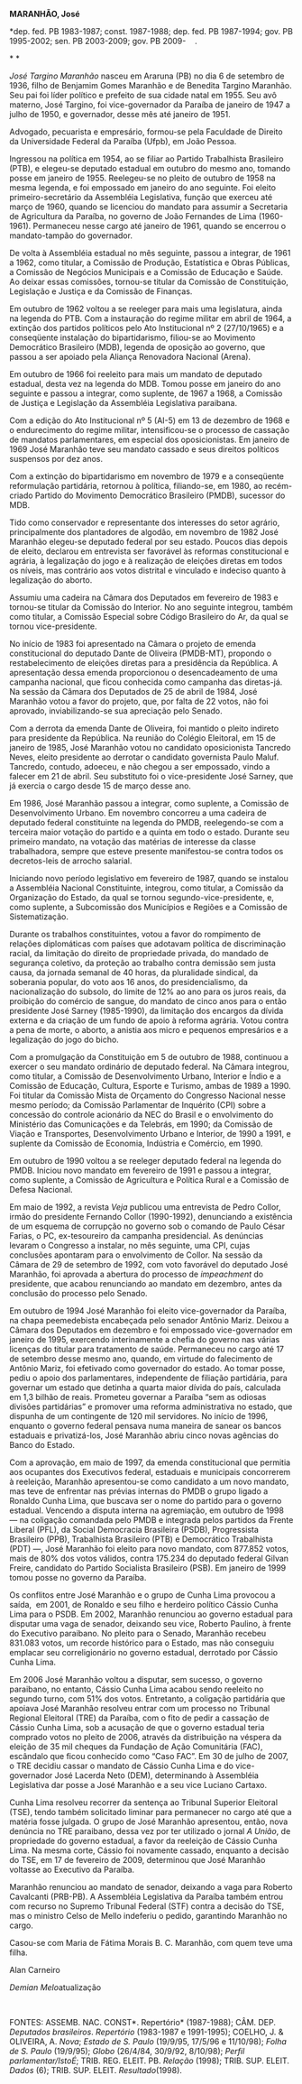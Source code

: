 **MARANHÃO, José**

\*dep. fed. PB 1983-1987; const. 1987-1988; dep. fed. PB 1987-1994; gov.
PB 1995-2002; sen. PB 2003-2009; gov. PB 2009-    .

* *

*José Targino Maranhão* nasceu em Araruna (PB) no dia 6 de setembro de
1936, filho de Benjamim Gomes Maranhão e de Benedita Targino Maranhão.
Seu pai foi líder político e prefeito de sua cidade natal em 1955. Seu
avô materno, José Targino, foi vice-governador da Paraíba de janeiro de
1947 a julho de 1950, e governador, desse mês até janeiro de 1951.

Advogado, pecuarista e empresário, formou-se pela Faculdade de Direito
da Universidade Federal da Paraíba (Ufpb), em João Pessoa.

Ingressou na política em 1954, ao se filiar ao Partido Trabalhista
Brasileiro (PTB), e elegeu-se deputado estadual em outubro do mesmo ano,
tomando posse em janeiro de 1955. Reelegeu-se no pleito de outubro de
1958 na mesma legenda, e foi empossado em janeiro do ano seguinte. Foi
eleito primeiro-secretário da Assembléia Legislativa, função que exerceu
até março de 1960, quando se licenciou do mandato para assumir a
Secretaria de Agricultura da Paraíba, no governo de João Fernandes de
Lima (1960-1961). Permaneceu nesse cargo até janeiro de 1961, quando se
encerrou o mandato-tampão do governador.

De volta à Assembléia estadual no mês seguinte, passou a integrar, de
1961 a 1962, como titular, a Comissão de Produção, Estatística e Obras
Públicas, a Comissão de Negócios Municipais e a Comissão de Educação e
Saúde. Ao deixar essas comissões, tornou-se titular da Comissão de
Constituição, Legislação e Justiça e da Comissão de Finanças.

Em outubro de 1962 voltou a se reeleger para mais uma legislatura, ainda
na legenda do PTB. Com a instauração do regime militar em abril de 1964,
a extinção dos partidos políticos pelo Ato Institucional nº 2
(27/10/1965) e a conseqüente instalação do bipartidarismo, filiou-se ao
Movimento Democrático Brasileiro (MDB), legenda de oposição ao governo,
que passou a ser apoiado pela Aliança Renovadora Nacional (Arena).

Em outubro de 1966 foi reeleito para mais um mandato de deputado
estadual, desta vez na legenda do MDB. Tomou posse em janeiro do ano
seguinte e passou a integrar, como suplente, de 1967 a 1968, a Comissão
de Justiça e Legislação da Assembléia Legislativa paraibana.

Com a edição do Ato Institucional nº 5 (AI-5) em 13 de dezembro de 1968
e o endurecimento do regime militar, intensificou-se o processo de
cassação de mandatos parlamentares, em especial dos oposicionistas. Em
janeiro de 1969 José Maranhão teve seu mandato cassado e seus direitos
políticos suspensos por dez anos.

Com a extinção do bipartidarismo em novembro de 1979 e a conseqüente
reformulação partidária, retornou à política, filiando-se, em 1980, ao
recém-criado Partido do Movimento Democrático Brasileiro (PMDB),
sucessor do MDB.

Tido como conservador e representante dos interesses do setor agrário,
principalmente dos plantadores de algodão, em novembro de 1982 José
Maranhão elegeu-se deputado federal por seu estado. Poucos dias depois
de eleito, declarou em entrevista ser favorável às reformas
constitucional e agrária, à legalização do jogo e à realização de
eleições diretas em todos os níveis, mas contrário aos votos distrital e
vinculado e indeciso quanto à legalização do aborto.

Assumiu uma cadeira na Câmara dos Deputados em fevereiro de 1983 e
tornou-se titular da Comissão do Interior. No ano seguinte integrou,
também como titular, a Comissão Especial sobre Código Brasileiro do Ar,
da qual se tornou vice-presidente.

No início de 1983 foi apresentado na Câmara o projeto de emenda
constitucional do deputado Dante de Oliveira (PMDB-MT), propondo o
restabelecimento de eleições diretas para a presidência da República. A
apresentação dessa emenda proporcionou o desencadeamento de uma campanha
nacional, que ficou conhecida como campanha das diretas-já. Na sessão da
Câmara dos Deputados de 25 de abril de 1984, José Maranhão votou a favor
do projeto, que, por falta de 22 votos, não foi aprovado,
inviabilizando-se sua apreciação pelo Senado.

Com a derrota da emenda Dante de Oliveira, foi mantido o pleito indireto
para presidente da República. Na reunião do Colégio Eleitoral, em 15 de
janeiro de 1985, José Maranhão votou no candidato oposicionista Tancredo
Neves, eleito presidente ao derrotar o candidato governista Paulo Maluf.
Tancredo, contudo, adoeceu, e não chegou a ser empossado, vindo a
falecer em 21 de abril. Seu substituto foi o vice-presidente José
Sarney, que já exercia o cargo desde 15 de março desse ano.

Em 1986, José Maranhão passou a integrar, como suplente, a Comissão de
Desenvolvimento Urbano. Em novembro concorreu a uma cadeira de deputado
federal constituinte na legenda do PMDB, reelegendo-se com a terceira
maior votação do partido e a quinta em todo o estado. Durante seu
primeiro mandato, na votação das matérias de interesse da classe
trabalhadora, sempre que esteve presente manifestou-se contra todos os
decretos-leis de arrocho salarial.

Iniciando novo período legislativo em fevereiro de 1987, quando se
instalou a Assembléia Nacional Constituinte, integrou, como titular, a
Comissão da Organização do Estado, da qual se tornou
segundo-vice-presidente, e, como suplente, a Subcomissão dos Municípios
e Regiões e a Comissão de Sistematização.

Durante os trabalhos constituintes, votou a favor do rompimento de
relações diplomáticas com países que adotavam política de discriminação
racial, da limitação do direito de propriedade privada, do mandado de
segurança coletivo, da proteção ao trabalho contra demissão sem justa
causa, da jornada semanal de 40 horas, da pluralidade sindical, da
soberania popular, do voto aos 16 anos, do presidencialismo, da
nacionalização do subsolo, do limite de 12% ao ano para os juros reais,
da proibição do comércio de sangue, do mandato de cinco anos para o
então presidente José Sarney (1985-1990), da limitação dos encargos da
dívida externa e da criação de um fundo de apoio à reforma agrária.
Votou contra a pena de morte, o aborto, a anistia aos micro e pequenos
empresários e a legalização do jogo do bicho.

Com a promulgação da Constituição em 5 de outubro de 1988, continuou a
exercer o seu mandato ordinário de deputado federal. Na Câmara integrou,
como titular, a Comissão de Desenvolvimento Urbano, Interior e Índio e a
Comissão de Educação, Cultura, Esporte e Turismo, ambas de 1989 a 1990.
Foi titular da Comissão Mista de Orçamento do Congresso Nacional nesse
mesmo período; da Comissão Parlamentar de Inquérito (CPI) sobre a
concessão do controle acionário da NEC do Brasil e o envolvimento do
Ministério das Comunicações e da Telebrás, em 1990; da Comissão de
Viação e Transportes, Desenvolvimento Urbano e Interior, de 1990 a 1991,
e suplente da Comissão de Economia, Indústria e Comércio, em 1990.

Em outubro de 1990 voltou a se reeleger deputado federal na legenda do
PMDB. Iniciou novo mandato em fevereiro de 1991 e passou a integrar,
como suplente, a Comissão de Agricultura e Política Rural e a Comissão
de Defesa Nacional.

Em maio de 1992, a revista *Veja* publicou uma entrevista de Pedro
Collor, irmão do presidente Fernando Collor (1990-1992), denunciando a
existência de um esquema de corrupção no governo sob o comando de Paulo
César Farias, o PC, ex-tesoureiro da campanha presidencial. As denúncias
levaram o Congresso a instalar, no mês seguinte, uma CPI, cujas
conclusões apontaram para o envolvimento de Collor. Na sessão da Câmara
de 29 de setembro de 1992, com voto favorável do deputado José Maranhão,
foi aprovada a abertura do processo de *impeachment* do presidente, que
acabou renunciando ao mandato em dezembro, antes da conclusão do
processo pelo Senado.

Em outubro de 1994 José Maranhão foi eleito vice-governador da Paraíba,
na chapa peemedebista encabeçada pelo senador Antônio Mariz. Deixou a
Câmara dos Deputados em dezembro e foi empossado vice-governador em
janeiro de 1995, exercendo interinamente a chefia do governo nas várias
licenças do titular para tratamento de saúde. Permaneceu no cargo até 17
de setembro desse mesmo ano, quando, em virtude do falecimento de
Antônio Mariz, foi efetivado como governador do estado. Ao tomar posse,
pediu o apoio dos parlamentares, independente de filiação partidária,
para governar um estado que detinha a quarta maior dívida do país,
calculada em 1,3 bilhão de reais. Prometeu governar a Paraíba “sem as
odiosas divisões partidárias” e promover uma reforma administrativa no
estado, que dispunha de um contingente de 120 mil servidores. No início
de 1996, enquanto o governo federal pensava numa maneira de sanear os
bancos estaduais e privatizá-los, José Maranhão abriu cinco novas
agências do Banco do Estado.

Com a aprovação, em maio de 1997, da emenda constitucional que permitia
aos ocupantes dos Executivos federal, estaduais e municipais concorrerem
à reeleição, Maranhão apresentou-se como candidato a um novo mandato,
mas teve de enfrentar nas prévias internas do PMDB o grupo ligado a
Ronaldo Cunha Lima, que buscava ser o nome do partido para o governo
estadual. Vencendo a disputa interna na agremiação, em outubro de 1998 —
na coligação comandada pelo PMDB e integrada pelos partidos da Frente
Liberal (PFL), da Social Democracia Brasileira (PSDB), Progressista
Brasileiro (PPB), Trabalhista Brasileiro (PTB) e Democrático Trabalhista
(PDT) —, José Maranhão foi eleito para novo mandato, com 877.852 votos,
mais de 80% dos votos válidos, contra 175.234 do deputado federal Gilvan
Freire, candidato do Partido Socialista Brasileiro (PSB). Em janeiro de
1999 tomou posse no governo da Paraíba.

Os conflitos entre José Maranhão e o grupo de Cunha Lima provocou a
saída,  em 2001, de Ronaldo e seu filho e herdeiro político Cássio Cunha
Lima para o PSDB. Em 2002, Maranhão renunciou ao governo estadual para
disputar uma vaga de senador, deixando seu vice, Roberto Paulino, à
frente do Executivo paraibano. No pleito para o Senado, Maranhão recebeu
831.083 votos, um recorde histórico para o Estado, mas não conseguiu
emplacar seu correligionário no governo estadual, derrotado por Cássio
Cunha Lima.

Em 2006 José Maranhão voltou a disputar, sem sucesso, o governo
paraibano, no entanto, Cássio Cunha Lima acabou sendo reeleito no
segundo turno, com 51% dos votos. Entretanto, a coligação partidária que
apoiava José Maranhão resolveu entrar com um processo no Tribunal
Regional Eleitoral (TRE) da Paraíba, com o fito de pedir a cassação de
Cássio Cunha Lima, sob a acusação de que o governo estadual teria
comprado votos no pleito de 2006, através da distribuição na véspera da
eleição de 35 mil cheques da Fundação de Ação Comunitária (FAC),
escândalo que ficou conhecido como “Caso FAC”. Em 30 de julho de 2007, o
TRE decidiu cassar o mandato de Cássio Cunha Lima e do vice-governador
José Lacerda Neto (DEM), determinando à Assembléia Legislativa dar posse
a José Maranhão e a seu vice Luciano Cartaxo.

Cunha Lima resolveu recorrer da sentença ao Tribunal Superior Eleitoral
(TSE), tendo também solicitado liminar para permanecer no cargo até que
a matéria fosse julgada. O grupo de José Maranhão apresentou, então,
nova denúncia no TRE paraibano, dessa vez por ter utilizado o jornal *A
União*, de propriedade do governo estadual, a favor da reeleição de
Cássio Cunha Lima. Na mesma corte, Cássio foi novamente cassado,
enquanto a decisão do TSE, em 17 de fevereiro de 2009, determinou que
José Maranhão voltasse ao Executivo da Paraíba.

Maranhão renunciou ao mandato de senador, deixando a vaga para Roberto
Cavalcanti (PRB-PB). A Assembléia Legislativa da Paraíba também entrou
com recurso no Supremo Tribunal Federal (STF) contra a decisão do TSE,
mas o ministro Celso de Mello indeferiu o pedido, garantindo Maranhão no
cargo.

Casou-se com Maria de Fátima Morais B. C. Maranhão, com quem teve uma
filha.

Alan Carneiro

*Demian Melo*atualização

 

FONTES: ASSEMB. NAC. CONST*. Repertório* (1987-1988); CÂM. DEP.
*Deputados brasileiros*. *Repertório* (1983-1987 e 1991-1995); COELHO,
J. & OLIVEIRA, A. *Nova*; *Estado* *de S. Paulo* (19/9/95, 17/5/96 e
11/10/98); *Folha de S. Paulo* (19/9/95); *Globo* (26/4/84, 30/9/92,
8/10/98); *Perfil parlamentar/IstoÉ*; TRIB. REG. ELEIT. PB. *Relação*
(1998); TRIB. SUP. ELEIT. *Dados* (6); TRIB. SUP. ELEIT.
*Resultado*(1998).

 
